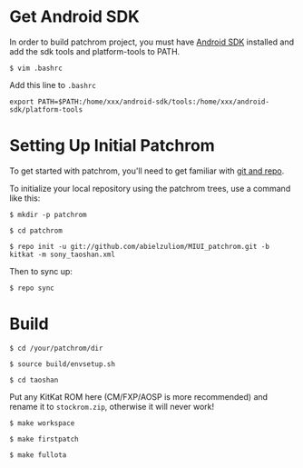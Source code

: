 Get Android SDK
==============

In order to build patchrom project, you must have [Android SDK](http://developer.android.com/sdk/installing.html) installed and add the sdk tools and platform-tools to PATH.

    $ vim .bashrc

Add this line to ```.bashrc```

    export PATH=$PATH:/home/xxx/android-sdk/tools:/home/xxx/android-sdk/platform-tools


Setting Up Initial Patchrom
============================

To get started with patchrom, you'll need to get familiar with [git and repo](http://source.android.com/source/using-repo.html).

To initialize your local repository using the patchrom trees, use a command like this:

    $ mkdir -p patchrom

    $ cd patchrom

    $ repo init -u git://github.com/abielzuliom/MIUI_patchrom.git -b kitkat -m sony_taoshan.xml


Then to sync up:

    $ repo sync


Build
======

    $ cd /your/patchrom/dir

    $ source build/envsetup.sh

    $ cd taoshan

Put any KitKat ROM here (CM/FXP/AOSP is more recommended) and rename it to ```stockrom.zip```, otherwise it will never work!

    $ make workspace

    $ make firstpatch

    $ make fullota
